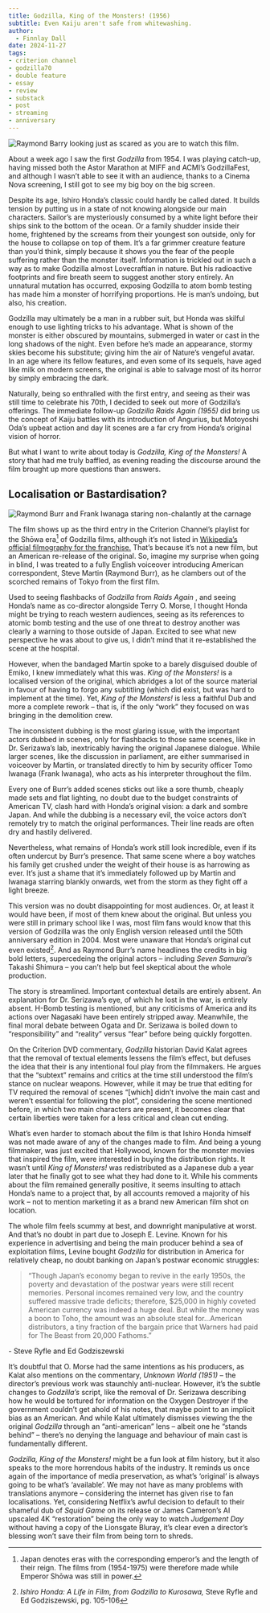 ```yaml
---
title: Godzilla, King of the Monsters! (1956)
subtitle: Even Kaiju aren't safe from whitewashing.
author:
  - Finnlay Dall
date: 2024-11-27
tags:
- criterion channel
- godzilla70
- double feature
- essay
- review
- substack
- post
- streaming
- anniversary
---
```

![Raymond Barry looking just as scared as you are to watch this film.](https://image.tmdb.org/t/p/original/v4Udc9IcrdhdFaTKliUXkNTG86v.jpg)

About a week ago I saw the first *Godzilla* from 1954. I was playing catch-up, having missed both the Astor Marathon at MIFF and ACMI’s GodzillaFest, and although I wasn’t able to see it with an audience, thanks to a Cinema Nova screening, I still got to see my big boy on the big screen.

Despite its age, Ishiro Honda’s classic could hardly be called dated. It builds tension by putting us in a state of not knowing alongside our main characters. Sailor’s are mysteriously consumed by a white light before their ships sink to the bottom of the ocean. Or a family shudder inside their home, frightened by the screams from their youngest son outside, only for the house to collapse on top of them. It’s a far grimmer creature feature than you’d think, simply because it shows you the fear of the people suffering rather than the monster itself. Information is trickled out in such a way as to make Godzilla almost Lovecraftian in nature. But his radioactive footprints and fire breath seem to suggest another story entirely. An unnatural mutation has occurred, exposing Godzilla to atom bomb testing has made him a monster of horrifying proportions. He is man’s undoing, but also, his creation. 

Godzilla may ultimately be a man in a rubber suit, but Honda was skilful enough to use lighting tricks to his advantage. What is shown of the monster is either obscured by mountains, submerged in water or cast in the long shadows of the night. Even before he’s made an appearance, stormy skies become his substitute; giving him the air of Nature’s vengeful avatar. In an age where its fellow features, and even some of its sequels, have aged like milk on modern screens, the original is able to salvage most of its horror by simply embracing the dark.

Naturally, being so enthralled with the first entry, and seeing as their was still time to celebrate his 70th, I decided to seek out more of Godzilla’s offerings. The immediate follow-up *Godzilla Raids Again (1955)* did bring us the concept of Kaiju battles with its introduction of Angurius, but Motoyoshi Oda’s upbeat action and day lit scenes are a far cry from Honda’s original vision of horror. 

But what I want to write about today is *Godzilla, King of the Monsters!* A story that had me truly baffled, as evening reading the discourse around the film brought up more questions than answers.

## Localisation or Bastardisation?
![Raymond Burr and Frank Iwanaga staring non-chalantly at the carnage](https://image.tmdb.org/t/p/original/iog18AUHDUFL8Ra7wje7ibaiMg2.jpg)

The film shows up as the third entry in the Criterion Channel’s playlist for the Shōwa era[^1] of Godzilla films, although it’s not listed in [Wikipedia’s official filmography for the franchise.](https://en.wikipedia.org/wiki/Godzilla*\(franchise\)#Filmography) That’s because it’s not a new film, but an American re-release of the original. So, imagine my surprise when going in blind, I was treated to a fully English voiceover introducing American correspondent, Steve Martin (Raymond Burr), as he clambers out of the scorched remains of Tokyo from the first film. 

Used to seeing flashbacks of *Godzilla* from *Raids Again* , and seeing Honda’s name as co-director alongside Terry O. Morse, I thought Honda might be trying to reach western audiences, seeing as its references to atomic bomb testing and the use of one threat to destroy another was clearly a warning to those outside of Japan. Excited to see what new perspective he was about to give us, I didn’t mind that it re-established the scene at the hospital.

However, when the bandaged Martin spoke to a barely disguised double of Emiko, I knew immediately what this was. *King of the Monsters!* is a localised version of the original, which abridges a lot of the source material in favour of having to forgo any subtitling (which did exist, but was hard to implement at the time). Yet, *King of the Monsters!* is less a faithful Dub and more a complete rework – that is, if the only “work” they focused on was bringing in the demolition crew.

The inconsistent dubbing is the most glaring issue, with the important actors dubbed in scenes, only for flashbacks to those same scenes, like in Dr. Serizawa’s lab, inextricably having the original Japanese dialogue. While larger scenes, like the discussion in parliament, are either summarised in voiceover by Martin, or translated directly to him by security officer Tomo Iwanaga (Frank Iwanaga), who acts as his interpreter throughout the film.

Every one of Burr’s added scenes sticks out like a sore thumb, cheaply made sets and flat lighting, no doubt due to the budget constraints of American TV, clash hard with Honda’s original vision: a dark and sombre Japan. And while the dubbing is a necessary evil, the voice actors don’t remotely try to match the original performances. Their line reads are often dry and hastily delivered. 

Nevertheless, what remains of Honda’s work still look incredible, even if its often undercut by Burr’s presence. That same scene where a boy watches his family get crushed under the weight of their house is as harrowing as ever. It’s just a shame that it’s immediately followed up by Martin and Iwanaga starring blankly onwards, wet from the storm as they fight off a light breeze.

This version was no doubt disappointing for most audiences. Or, at least it would have been, if most of them knew about the original. But unless you were still in primary school like I was, most film fans would know that this version of Godzilla was the only English version released until the 50th anniversary edition in 2004. Most were unaware that Honda’s original cut even existed[^2]. And as Raymond Burr’s name headlines the credits in big bold letters, supercedeing the original actors – including *Seven Samurai’s* Takashi Shimura – you can’t help but feel skeptical about the whole production.

The story is streamlined. Important contextual details are entirely absent. An explanation for Dr. Serizawa’s eye, of which he lost in the war, is entirely absent. H-Bomb testing is mentioned, but any criticisms of America and its actions over Nagasaki have been entirely stripped away. Meanwhile, the final moral debate between Ogata and Dr. Serizawa is boiled down to “responsibility” and “reality” versus “fear” before being quickly forgotten.

On the Criterion DVD commentary, *Godzilla* historian David Kalat agrees that the removal of textual elements lessens the film’s effect, but defuses the idea that their is any intentional foul play from the filmmakers. He argues that the “subtext” remains and critics at the time still understood the film’s stance on nuclear weapons. However, while it may be true that editing for TV required the removal of scenes “[which] didn’t involve the main cast and weren’t essential for following the plot”, considering the scene mentioned before, in which two main characters are present, it becomes clear that certain liberties were taken for a less critical and clean cut ending.

What’s even harder to stomach about the film is that Ishiro Honda himself was not made aware of any of the changes made to film. And being a young filmmaker, was just excited that Hollywood, known for the monster movies that inspired the film, were interested in buying the distribution rights. It wasn’t until *King of Monsters!* was redistributed as a Japanese dub a year later that he finally got to see what they had done to it. While his comments about the film remained generally positive, it seems insulting to attach Honda’s name to a project that, by all accounts removed a majority of his work – not to mention marketing it as a brand new American film shot on location. 

The whole film feels scummy at best, and downright manipulative at worst. And that’s no doubt in part due to Joseph E. Levine. Known for his experience in advertising and being the main producer behind a sea of exploitation films, Levine bought *Godzilla* for distribution in America for relatively cheap, no doubt banking on Japan’s postwar economic struggles:

> “Though Japan’s economy began to revive in the early 1950s, the poverty and devastation of the postwar years were still recent memories. Personal incomes remained very low, and the country suffered massive trade deficits; therefore, $25,000 in highly coveted American currency was indeed a huge deal. But while the money was a boon to Toho, the amount was an absolute steal for…American distributors, a tiny fraction of the bargain price that Warners had paid for The Beast from 20,000 Fathoms.” 
> 
 \- Steve Ryfle and Ed Godziszewski

It’s doubtful that O. Morse had the same intentions as his producers, as Kalat also mentions on the commentary, *Unknown World (1951)* – the director’s previous work was staunchly anti-nuclear. However, it’s the subtle changes to *Godzilla’s* script, like the removal of Dr. Serizawa describing how he would be tortured for information on the Oxygen Destroyer if the government couldn’t get ahold of his notes, that maybe point to an implicit bias as an American. And while Kalat ultimately dismisses viewing the the original *Godzilla* through an “anti-american” lens – albeit one he “stands behind” – there’s no denying the language and behaviour of main cast is fundamentally different.

 *Godzilla, King of the Monsters!* might be a fun look at film history, but it also speaks to the more horrendous habits of the industry. It reminds us once again of the importance of media preservation, as what’s ‘original’ is always going to be what’s ‘available’. We may not have as many problems with translations anymore – considering the internet has given rise to fan localisations. Yet, considering Netflix’s awful decision to default to their shameful dub of *Squid Game* on its release or James Cameron’s AI upscaled 4K “restoration” being the only way to watch *Judgement Day* without having a copy of the Lionsgate Bluray, it’s clear even a director’s blessing won’t save their film from being torn to shreds.

[^1]: Japan denotes eras with the corresponding emperor’s and the length of their reign. The films from (1954-1975) were therefore made while Emperor Shōwa was still in power.

[^2]: *Ishiro Honda: A Life in Film, from Godzilla to Kurosawa,* Steve Ryfle and Ed Godziszewski, pg. 105-106
